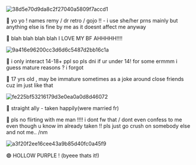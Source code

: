 ![38d5e70d9da8c2f27040a5809f7accd1](https://github.com/DRRETROO/DRRETROO/assets/158447058/1815c4c7-f51a-4f38-8af2-75e4141d0fca)


🔴 yo yo ! names remy / dr retro / gojo !! - i use she/her prns mainly but anything else is fine by me as it doesnt affect me anyway


🔵 blah blah blah blah I LOVE MY BF AHHHHH!!!!

   
![9a416e96200cc3d6d6c5487d2bb16c1a](https://github.com/DRRETROO/DRRETROO/assets/158447058/c4e0ff2e-3bae-4749-b8c9-fef549e27dd3)

        
🔵 i only interact 14-18+ ppl so pls dni if ur under 14! for some ermmm i guess mature reasons ? i forgot


🔴 17 yrs old , may be immature sometimes as a joke around close friends cuz im just like that

![fe225bf53216179d3e0ea0a0d8d46072](https://github.com/DRRETROO/DRRETROO/assets/158447058/86e4e572-7f69-4a34-a00d-fcdbb4eb915a)


🔵 straight ally - taken happily(were married fr)

🔴 pls no flirting with me man !!!! i dont fw that / dont even confess to me even though u know im already taken !! pls just go crush on somebody else and not me.. /nm

![a3f20f2ee16cee43a9b85d40fc0a45f9](https://github.com/DRRETROO/DRRETROO/assets/158447058/596084c3-88a2-465d-9f72-cf9aff5eb760)



🟣 HOLLOW PURPLE ! (byeee thats it!)
